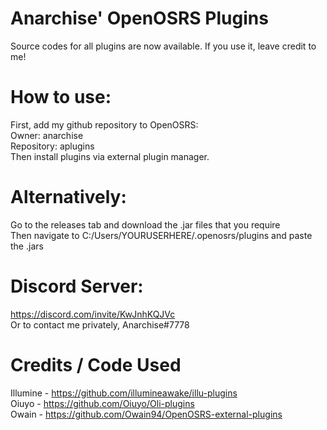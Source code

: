 # Anarchise' OpenOSRS Plugins
Source codes for all plugins are now available. If you use it, leave credit to me!

# How to use:

First, add my github repository to OpenOSRS:  
Owner: anarchise  
Repository: aplugins  
Then install plugins via external plugin manager.  

# Alternatively:

Go to the releases tab and download the .jar files that you require  
Then navigate to C:/Users/YOURUSERHERE/.openosrs/plugins and paste the .jars  

# Discord Server:
https://discord.com/invite/KwJnhKQJVc  
Or to contact me privately, Anarchise#7778
 
 # Credits / Code Used
 
 Illumine - https://github.com/illumineawake/illu-plugins  
 Oiuyo - https://github.com/Oiuyo/Oli-plugins  
 Owain - https://github.com/Owain94/OpenOSRS-external-plugins																																																																																																														
 

